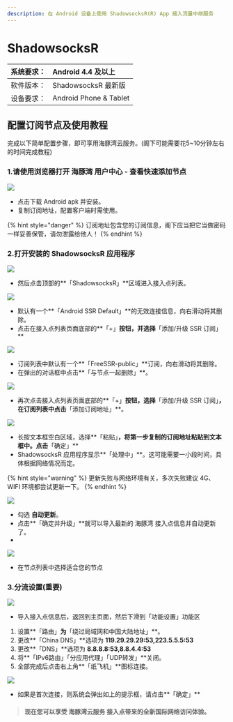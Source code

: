 ```yaml
---
description: 在 Android 设备上使用 ShadowsocksR(R) App 接入流量中继服务
---
```


# ShadowsocksR

| 系统要求： | Android 4.4 及以上 |
| :---: | :--- |
| 软件版本： | ShadowsocksR 最新版 |
| 设备要求： | Android Phone & Tablet |

## 配置订阅节点及使用教程

完成以下简单配置步骤，即可享用海豚湾云服务。\(阁下可能需要花5~10分钟左右的时间完成教程\)

### 1.请使用浏览器打开 海豚湾 用户中心 - 查看快速添加节点

![](../../.gitbook/assets/2019-05-05-at-4.16-am.png)

* 点击下载 Android apk 并安装。
* 复制订阅地址，配置客户端时需使用。

{% hint style="danger" %}
订阅地址包含您的订阅信息，阁下应当把它当做密码一样妥善保管，请勿泄露给他人！
{% endhint %}

### 2.打开安装的 ShadowsocksR 应用程序

![](../../.gitbook/assets/2019-05-05-at-4.21-am.png)

* 然后点击顶部的**「ShadowsocksR」**区域进入接入点列表。

![](../../.gitbook/assets/2019-05-05-at-4.27-am.png)

* 默认有一个**「Android SSR Default」**的无效连接信息，向右滑动将其删除。
* 点击在接入点列表页面底部的**「+」**按钮，并选择**「添加/升级 SSR 订阅」**

![](../../.gitbook/assets/2019-05-05-at-4.43-am.png)

* 订阅列表中默认有一个**「FreeSSR-public」**订阅，向右滑动将其删除。
* 在弹出的对话框中点击**「与节点一起删除」**。

![](../../.gitbook/assets/2019-05-05-at-4.47-am.png)

* 再次点击接入点列表页面底部的**「+」**按钮，选择**「添加/升级 SSR 订阅」**，在订阅列表中点击**「添加订阅地址」**。

![](../../.gitbook/assets/2019-05-05-at-4.52-am.png)

* 长按文本框空白区域，选择**「粘贴」**，将第一步复制的订阅地址粘贴到文本框中。点击**「确定」**
* ShadowsocksR 应用程序显示**「处理中」**。这可能需要一小段时间，具体根据网络情况而定。

{% hint style="warning" %}
更新失败与网络环境有关，多次失败建议 4G、WIFI 环境都尝试更新一下。
{% endhint %}

![](../../.gitbook/assets/2019-05-05-at-5.01-am.png)

* 勾选 **自动更新**。
* 点击**「确定并升级」**就可以导入最新的 海豚湾 接入点信息并自动更新了。
* 
![](../../.gitbook/assets/image%20%289%29.png)

* 在节点列表中选择适合您的节点

### 3.分流设置\(重要\)

![](../../.gitbook/assets/2019-05-05-at-5.18-am.png)

* 导入接入点信息后，返回到主页面，然后下滑到「功能设置」功能区

1. 设置**「路由」**为**「绕过局域网和中国大陆地址」**。
2. 更改**「China DNS」**选项为 **119.29.29.29:53,223.5.5.5:53**
3. 更改**「DNS」**选项为 **8.8.8.8:53,8.8.4.4:53**
4. 将**「IPv6路由」「分应用代理」「UDP转发」**关闭。
5. 全部完成后点击右上角**「纸飞机」**图标连接。

![](../../.gitbook/assets/2019-05-05-at-5.28-am.png)

* 如果是首次连接，则系统会弹出如上的提示框，请点击**「确定」**

> #### 现在您可以享受 海豚湾云服务 接入点带来的全新国际网络访问体验。

